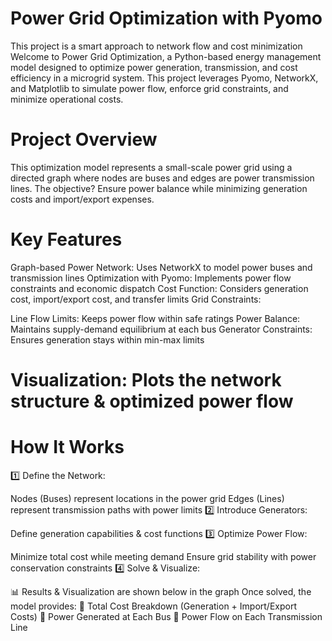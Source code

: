 # Power Grid Optimization with Pyomo 

This project is a smart approach to network flow and cost minimization
Welcome to Power Grid Optimization, a Python-based energy management model designed to optimize power generation, transmission, and cost efficiency in a microgrid system.  This project leverages Pyomo, NetworkX, and Matplotlib to simulate power flow, enforce grid constraints, and minimize operational costs.

# Project Overview
This optimization model represents a small-scale power grid using a directed graph where nodes are buses and edges are power transmission lines. The objective? Ensure power balance while minimizing generation costs and import/export expenses.

 # Key Features
Graph-based Power Network: Uses NetworkX to model power buses and transmission lines
Optimization with Pyomo: Implements power flow constraints and economic dispatch
Cost Function: Considers generation cost, import/export cost, and transfer limits
Grid Constraints:

Line Flow Limits: Keeps power flow within safe ratings
Power Balance: Maintains supply-demand equilibrium at each bus
Generator Constraints: Ensures generation stays within min-max limits

# Visualization: Plots the network structure & optimized power flow
# How It Works
1️⃣ Define the Network:

Nodes (Buses) represent locations in the power grid
Edges (Lines) represent transmission paths with power limits
2️⃣ Introduce Generators:

Define generation capabilities & cost functions
3️⃣ Optimize Power Flow:

Minimize total cost while meeting demand
Ensure grid stability with power conservation constraints
4️⃣ Solve & Visualize:


📊 Results & Visualization are shown below in the graph
Once solved, the model provides:
📌 Total Cost Breakdown (Generation + Import/Export Costs)
📌 Power Generated at Each Bus
📌 Power Flow on Each Transmission Line


